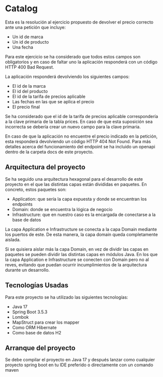 # Catalog

Esta es la resolución al ejercicio propuesto de devolver el precio correcto ante una petición que incluye:
- Un id de marca
- Un id de producto
- Una fecha

Para este ejercicio se ha considerado que todos estos campos son obligatorios y en caso de faltar uno la aplicación responderá
con un código HTTP 400 Bad Request.

La aplicación responderá devolviendo los siguientes campos:
- El id de la marca
- El id del producto
- El id de la tarifa de precios aplicable
- Las fechas en las que se aplica el precio
- El precio final

Se ha considerado que el id de la tarifa de precios aplicable correspondería a la clave primaria de la tabla prices. En caso 
de que esta suposición sea incorrecta se debería crear un nuevo campo para la clave primaria.

En caso de que la aplicación no encuentre el precio indicado en la petición, esta responderá devolviendo un código HTTP
404 Not Found. Para más detalles acerca del funcionamiento del endpoint se ha incluido un openapi dentro de la carpeta docs
de este proyecto.

## Arquitectura del proyecto
Se ha seguido una arquitectura hexagonal para el desarrollo de este proyecto en el que las distintas capas están divididas en paquetes. 
En concreto, estos paquetes son:
- Application: que sería la capa expuesta y donde se encuentran los endpoints
- Domain: donde se encuentra la lógica de negocio
- Infrastructure: que en nuestro caso es la encargada de conectarse a la base de datos

La capa Application e Infrastructure se conecta a la capa Domain mediante los puertos de este. De esta manera, la capa domain 
queda completamente aislada. 

Si se quisiera aislar más la capa Domain, en vez de dividir las capas en paquetes se pueden dividir las distintas capas en
módulos Java. En los que la capa Application e Infrastructure se conecten con Domain pero no al reves, evitando que puedan
ocurrir incumplimientos de la arquitectura durante un desarrollo.

## Tecnologías Usadas
Para este proyecto se ha utilizado las siguientes tecnologías:
- Java 17
- Spring Boot 3.5.3
- Lombok
- MapStruct para crear los mapper
- Como ORM Hibernate
- Como base de datos H2

## Arranque del proyecto
Se debe compilar el proyecto en Java 17 y después lanzar como cualquier proyecto spring boot en tu IDE preferido o 
directamente con un comando maven